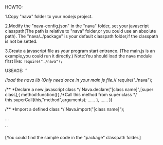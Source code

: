 HOWTO:

1.Copy "nava" folder to your nodejs project.

2.Modify the "nava-config.json" in the "nava" folder,
  set your javascript classpath(The path is relative to "nava" folder,or you could use an absolute path).
  The "nava/../package" is your default classpath folder,if the classpath is not be setted.
  
3.Create a javascript file as your program start entrance.
  (The main.js is an example,you could run it directly.)
  Note:You should load the nava module first like:
  ``
          require("./nava");
  ``        


USEAGE:
``

/*load the nava lib (Only need once in your main js file.)*/
require("./nava");

/**
 *Declare a new javascript class
 */
Nava.declare("[class name]",[super class],{
            method:function(){
                /*Call this method from super class */
                this.superCall(this,"method",arguments);
                ......
            },
            ......
         })

/**
 *Import a defined class
 */
Nava.import("[class name]");

...

``

[You could find the sample code in the "package" classpath folder.]

  